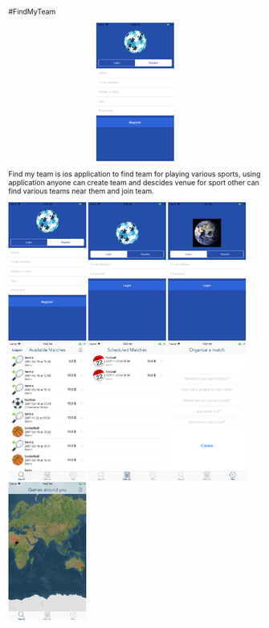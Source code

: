 #FindMyTeam

<p align="center">
<img src="https://github.com/jigar007/FindMyTeam/blob/master/ScreenShots/1.png" width="155" height="276">   
</p>

Find my team is ios application to find team for playing various sports, using application anyone can create team and descides venue for sport other can find various teams near them and join team.

<img src="https://github.com/jigar007/FindMyTeam/blob/master/ScreenShots/1.png" width="155" height="276">   <img src="https://github.com/jigar007/FindMyTeam/blob/master/ScreenShots/2.png" width="155" height="276">   <img src="https://github.com/jigar007/FindMyTeam/blob/master/ScreenShots/3.png" width="155" height="276">   <img src="https://github.com/jigar007/FindMyTeam/blob/master/ScreenShots/4.png" width="155" height="276">   <img src="https://github.com/jigar007/FindMyTeam/blob/master/ScreenShots/5.png" width="155" height="276">   <img src="https://github.com/jigar007/FindMyTeam/blob/master/ScreenShots/6.png" width="155" height="276">   <img src="https://github.com/jigar007/FindMyTeam/blob/master/ScreenShots/7.png" width="155" height="276">   
